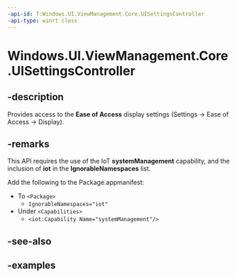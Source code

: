 ```yaml
---
-api-id: T:Windows.UI.ViewManagement.Core.UISettingsController
-api-type: winrt class
---
```


<!-- Class syntax.
public class UISettingsController 
-->

# Windows.UI.ViewManagement.Core.UISettingsController

## -description

Provides access to the **Ease of Access** display settings (Settings -> Ease of Access -> Display).

## -remarks

This API requires the use of the IoT **systemManagement** capability, and the inclusion of **iot** in the **IgnorableNamespaces** list.

Add the following to the Package.appmanifest:

- To `<Package>`
  - `IgnorableNamespaces="iot"`
- Under `<Capabilities>`
  - `<iot:Capability Name="systemManagement"/>`

## -see-also

## -examples
